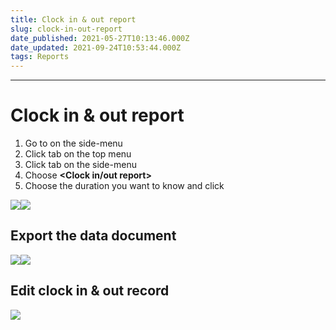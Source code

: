```yaml
---
title: Clock in & out report
slug: clock-in-out-report
date_published: 2021-05-27T10:13:46.000Z
date_updated: 2021-09-24T10:53:44.000Z
tags: Reports
---
```


---

# Clock in & out report

1. Go to **<Report>** on the side-menu
2. Click **<Reports>** tab on the top menu
3. Click **<Employees>** tab on the side-menu
4. Choose **<Clock in/out report>**
5. Choose the duration you want to know and click **<Run report>**

![](__GHOST_URL__/content/images/2021/09/CleanShot-2021-09-14-at-17.15.58.png)![](__GHOST_URL__/content/images/2021/09/_22.gif)
## Export the data document
![](__GHOST_URL__/content/images/2021/09/CleanShot-2021-09-14-at-17.23.24.png)![](__GHOST_URL__/content/images/2021/09/_23.gif)
## Edit clock in & out record
![](__GHOST_URL__/content/images/2021/09/CleanShot-2021-09-14-at-17.44.42.png)
